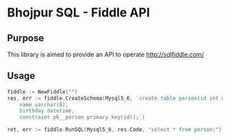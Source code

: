 # Bhojpur SQL - Fiddle API

## Purpose

This library is aimed to provide an API to operate http://sqlfiddle.com/

## Usage

```Go
fiddle := NewFiddle("")
res, err := fiddle.CreateSchema(Mysql5_6, `create table person(id int not null auto_increment,
    name varchar(8),
    birthday datetime,
    constraint pk__person primary key(id));`)

ret, err := fiddle.RunSQL(Mysql5_6, res.Code, "select * from person;")
```